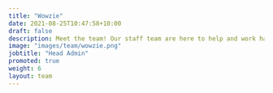 ```yaml
---
title: "Wowzie"
date: 2021-08-25T10:47:58+10:00
draft: false
description: Meet the team! Our staff team are here to help and work hard to make sure your experience in Asra is as amazing as possible.
image: "images/team/wowzie.png"
jobtitle: "Head Admin"
promoted: true
weight: 6
layout: team
---
```


